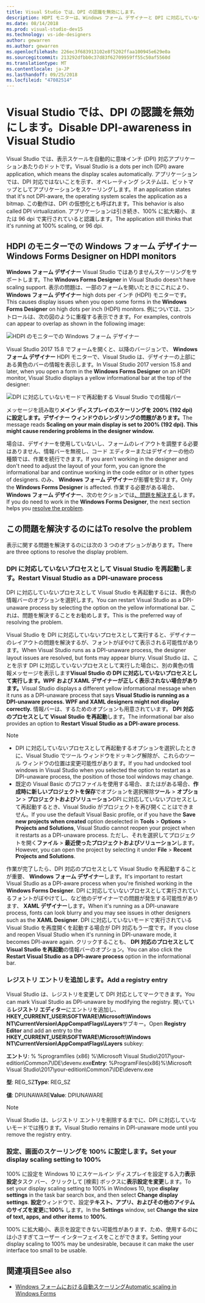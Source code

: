 ```yaml
---
title: Visual Studio では、DPI の認識を無効にします。
description: HDPI モニターは、Windows フォーム デザイナーと DPI に対応していないプロセスとして Visual Studio を実行する方法の制限事項について説明します。
ms.date: 08/14/2018
ms.prod: visual-studio-dev15
ms.technology: vs-ide-designers
author: gewarren
ms.author: gewarren
ms.openlocfilehash: 226ec3f683913102e8f5202ffaa100945e629e0a
ms.sourcegitcommit: 213292dfbb0c37d83f62709959ff55c50af5560d
ms.translationtype: MT
ms.contentlocale: ja-JP
ms.lasthandoff: 09/25/2018
ms.locfileid: "47082514"
---
```

# <a name="disable-dpi-awareness-in-visual-studio"></a><span data-ttu-id="87342-103">Visual Studio では、DPI の認識を無効にします。</span><span class="sxs-lookup"><span data-stu-id="87342-103">Disable DPI-awareness in Visual Studio</span></span>

<span data-ttu-id="87342-104">Visual Studio では、表示スケールを自動的に意味インチ (DPI) 対応アプリケーションあたりのドットです。</span><span class="sxs-lookup"><span data-stu-id="87342-104">Visual Studio is a dots per inch (DPI) aware application, which means the display scales automatically.</span></span> <span data-ttu-id="87342-105">アプリケーションでは、DPI 対応ではないことを示す、オペレーティング システムは、ビットマップとしてアプリケーションをスケーリングします。</span><span class="sxs-lookup"><span data-stu-id="87342-105">If an application states that it's not DPI-aware, the operating system scales the application as a bitmap.</span></span> <span data-ttu-id="87342-106">この動作は、DPI の仮想化とも呼ばれます。</span><span class="sxs-lookup"><span data-stu-id="87342-106">This behavior is also called DPI virtualization.</span></span> <span data-ttu-id="87342-107">アプリケーションは引き続き、100% に拡大縮小、または 96 dpi で実行されていると認識します。</span><span class="sxs-lookup"><span data-stu-id="87342-107">The application still thinks that it's running at 100% scaling, or 96 dpi.</span></span>

## <a name="windows-forms-designer-on-hdpi-monitors"></a><span data-ttu-id="87342-108">HDPI のモニターでの Windows フォーム デザイナー</span><span class="sxs-lookup"><span data-stu-id="87342-108">Windows Forms Designer on HDPI monitors</span></span>

<span data-ttu-id="87342-109">**Windows フォーム デザイナー** Visual Studio ではありませんスケーリングをサポートします。</span><span class="sxs-lookup"><span data-stu-id="87342-109">The **Windows Forms Designer** in Visual Studio doesn't have scaling support.</span></span> <span data-ttu-id="87342-110">表示の問題は、一部のフォームを開いたときにこれにより、 **Windows フォーム デザイナー** high dots per インチ (HDPI) モニターです。</span><span class="sxs-lookup"><span data-stu-id="87342-110">This causes display issues when you open some forms in the **Windows Forms Designer** on high dots per inch (HDPI) monitors.</span></span> <span data-ttu-id="87342-111">例については、コントロールは、次の図のように重複する表示できます。</span><span class="sxs-lookup"><span data-stu-id="87342-111">For examples, controls can appear to overlap as shown in the following image:</span></span>

![HDPI のモニターでの Windows フォーム デザイナー](media/disable-dpi-awareness-visual-studio/win-forms-designer-hdpi.png)

<span data-ttu-id="87342-113">Visual Studio 2017 15.8 でフォームを開くと、以降のバージョンで、 **Windows フォーム デザイナー** HDPI モニターで、Visual Studio は、デザイナーの上部にある黄色のバーの情報を表示します。</span><span class="sxs-lookup"><span data-stu-id="87342-113">In Visual Studio 2017 version 15.8 and later, when you open a form in the **Windows Forms Designer** on an HDPI monitor, Visual Studio displays a yellow informational bar at the top of the designer:</span></span>

![DPI に対応していないモードで再起動する Visual Studio での情報バー](media/disable-dpi-awareness-visual-studio/scaling-gold-bar.png)

<span data-ttu-id="87342-115">メッセージを読み取り**メイン ディスプレイのスケーリングを 200% (192 dpi) に設定します。デザイナー ウィンドウのレンダリングの問題があります。**</span><span class="sxs-lookup"><span data-stu-id="87342-115">The message reads **Scaling on your main display is set to 200% (192 dpi). This might cause rendering problems in the designer window.**</span></span>

<span data-ttu-id="87342-116">場合は、デザイナーを使用していないし、フォームのレイアウトを調整する必要はありません、情報バーを無視し、コード エディターまたはデザイナーの他の種類では、作業を続行できます。</span><span class="sxs-lookup"><span data-stu-id="87342-116">If you aren't working in the designer and don't need to adjust the layout of your form, you can ignore the informational bar and continue working in the code editor or in other types of designers.</span></span> <span data-ttu-id="87342-117">のみ、 **Windows フォーム デザイナー**が影響を受けます。</span><span class="sxs-lookup"><span data-stu-id="87342-117">Only the **Windows Forms Designer** is affected.</span></span> <span data-ttu-id="87342-118">作業する必要がある場合、 **Windows フォーム デザイナー**、次のセクションでは[、問題を解決する](#to-resolve-the-problem)します。</span><span class="sxs-lookup"><span data-stu-id="87342-118">If you do need to work in the **Windows Forms Designer**, the next section helps you [resolve the problem](#to-resolve-the-problem).</span></span>

## <a name="to-resolve-the-problem"></a><span data-ttu-id="87342-119">この問題を解決するのには</span><span class="sxs-lookup"><span data-stu-id="87342-119">To resolve the problem</span></span>

<span data-ttu-id="87342-120">表示に関する問題を解決するのには次の 3 つのオプションがあります。</span><span class="sxs-lookup"><span data-stu-id="87342-120">There are three options to resolve the display problem.</span></span>

### <a name="restart-visual-studio-as-a-dpi-unaware-process"></a><span data-ttu-id="87342-121">DPI に対応していないプロセスとして Visual Studio を再起動します。</span><span class="sxs-lookup"><span data-stu-id="87342-121">Restart Visual Studio as a DPI-unaware process</span></span>

<span data-ttu-id="87342-122">DPI に対応していないプロセスとして Visual Studio を再起動するには、黄色の情報バーのオプションを選択します。</span><span class="sxs-lookup"><span data-stu-id="87342-122">You can restart Visual Studio as a DPI-unaware process by selecting the option on the yellow informational bar.</span></span> <span data-ttu-id="87342-123">これは、問題を解決することをお勧めします。</span><span class="sxs-lookup"><span data-stu-id="87342-123">This is the preferred way of resolving the problem.</span></span>

<span data-ttu-id="87342-124">Visual Studio を DPI に対応していないプロセスとして実行すると、デザイナーのレイアウトの問題を解決するが、フォントがぼやけて表示される可能性があります。</span><span class="sxs-lookup"><span data-stu-id="87342-124">When Visual Studio runs as a DPI-unaware process, the designer layout issues are resolved, but fonts may appear blurry.</span></span> <span data-ttu-id="87342-125">Visual Studio は、ことを示す DPI に対応していないプロセスとして実行した場合に、別の黄色の情報メッセージを表示します**Visual Studio の DPI に対応していないプロセスとして実行します。WPF および XAML デザイナーが正しく表示されない場合があります。**</span><span class="sxs-lookup"><span data-stu-id="87342-125">Visual Studio displays a different yellow informational message when it runs as a DPI-unaware process that says **Visual Studio is running as a DPI-unaware process. WPF and XAML designers might not display correctly.**</span></span> <span data-ttu-id="87342-126">情報バーは、するためのオプションも用意されています。 **DPI 対応のプロセスとして Visual Studio を再起動**します。</span><span class="sxs-lookup"><span data-stu-id="87342-126">The informational bar also provides an option to **Restart Visual Studio as a DPI-aware process**.</span></span>

> [!NOTE]
> - <span data-ttu-id="87342-127">DPI に対応していないプロセスとして再起動するオプションを選択したときに、Visual Studio でツール ウィンドウをドッキング解除が、これらのツール ウィンドウの位置は変更可能性があります。</span><span class="sxs-lookup"><span data-stu-id="87342-127">If you had undocked tool windows in Visual Studio when you selected the option to restart as a DPI-unaware process, the position of those tool windows may change.</span></span>
> - <span data-ttu-id="87342-128">既定の Visual Basic のプロファイルを使用する場合、またはがある場合、**作成時に新しいプロジェクトを保存**でオプションを選択解除**ツール** > **オプション** > **プロジェクトおよびソリューション**DPI に対応していないプロセスとして再起動するとき、Visual Studio がプロジェクトを再び開くことはできません。</span><span class="sxs-lookup"><span data-stu-id="87342-128">If you use the default Visual Basic profile, or if you have the **Save new projects when created** option deselected in **Tools** > **Options** > **Projects and Solutions**, Visual Studio cannot reopen your project when it restarts as a DPI-unaware process.</span></span> <span data-ttu-id="87342-129">ただし、それを選択してプロジェクトを開く**ファイル** > **最近使ったプロジェクトおよびソリューション**します。</span><span class="sxs-lookup"><span data-stu-id="87342-129">However, you can open the project by selecting it under **File** > **Recent Projects and Solutions**.</span></span>

<span data-ttu-id="87342-130">作業が完了したら、DPI 対応のプロセスとして Visual Studio を再起動することが重要、 **Windows フォーム デザイナー**します。</span><span class="sxs-lookup"><span data-stu-id="87342-130">It's important to restart Visual Studio as a DPI-aware process when you're finished working in the **Windows Forms Designer**.</span></span> <span data-ttu-id="87342-131">DPI に対応していないプロセスとして実行されているフォントがぼやけてし、など他のデザイナーでの問題が発生する可能性があります、 **XAML デザイナー**します。</span><span class="sxs-lookup"><span data-stu-id="87342-131">When it's running as a DPI-unaware process, fonts can look blurry and you may see issues in other designers such as the **XAML Designer**.</span></span> <span data-ttu-id="87342-132">DPI に対応していないモードで実行されている Visual Studio を再度開くを起動する場合が DPI 対応もう一度です。</span><span class="sxs-lookup"><span data-stu-id="87342-132">If you close and reopen Visual Studio when it's running in DPI-unaware mode, it becomes DPI-aware again.</span></span> <span data-ttu-id="87342-133">クリックすることも、 **DPI 対応のプロセスとして Visual Studio を再起動**の情報バーのオプション。</span><span class="sxs-lookup"><span data-stu-id="87342-133">You can also click the **Restart Visual Studio as a DPI-aware process** option in the informational bar.</span></span>

### <a name="add-a-registry-entry"></a><span data-ttu-id="87342-134">レジストリ エントリを追加します。</span><span class="sxs-lookup"><span data-stu-id="87342-134">Add a registry entry</span></span>

<span data-ttu-id="87342-135">Visual Studio は、レジストリを変更して DPI 対応としてマークできます。</span><span class="sxs-lookup"><span data-stu-id="87342-135">You can mark Visual Studio as DPI-unaware by modifying the registry.</span></span> <span data-ttu-id="87342-136">開いている**レジストリ エディター**にエントリを追加し、 **HKEY_CURRENT_USER\SOFTWARE\Microsoft\Windows NT\CurrentVersion\AppCompatFlags\Layers**サブキー。</span><span class="sxs-lookup"><span data-stu-id="87342-136">Open **Registry Editor** and add an entry to the **HKEY_CURRENT_USER\SOFTWARE\Microsoft\Windows NT\CurrentVersion\AppCompatFlags\Layers** subkey:</span></span>

<span data-ttu-id="87342-137">**エントリ**: % %programfiles (x86) %\Microsoft Visual Studio\2017\your-edition\Common7\IDE\devenv.exe</span><span class="sxs-lookup"><span data-stu-id="87342-137">**Entry**: %ProgramFiles(x86)%\Microsoft Visual Studio\2017\your-edition\Common7\IDE\devenv.exe</span></span>

<span data-ttu-id="87342-138">**型**: REG_SZ</span><span class="sxs-lookup"><span data-stu-id="87342-138">**Type**: REG_SZ</span></span>

<span data-ttu-id="87342-139">**値**: DPIUNAWARE</span><span class="sxs-lookup"><span data-stu-id="87342-139">**Value**: DPIUNAWARE</span></span>

> [!NOTE]
> <span data-ttu-id="87342-140">Visual Studio は、レジストリ エントリを削除するまでに、DPI に対応していないモードでは残ります。</span><span class="sxs-lookup"><span data-stu-id="87342-140">Visual Studio remains in DPI-unaware mode until you remove the registry entry.</span></span>

### <a name="set-your-display-scaling-setting-to-100"></a><span data-ttu-id="87342-141">設定、画面のスケーリングを 100% に設定します。</span><span class="sxs-lookup"><span data-stu-id="87342-141">Set your display scaling setting to 100%</span></span>

<span data-ttu-id="87342-142">100% に設定を Windows 10 にスケールイン ディスプレイを設定する入力**表示設定**タスク バー、クリックして [検索] ボックスに**表示設定を変更**します。</span><span class="sxs-lookup"><span data-stu-id="87342-142">To set your display scaling setting to 100% in Windows 10, type **display settings** in the task bar search box, and then select **Change display settings**.</span></span> <span data-ttu-id="87342-143">**設定**ウィンドウで、設定**テキスト、アプリ、およびその他のアイテムのサイズを変更**に**100%** します。</span><span class="sxs-lookup"><span data-stu-id="87342-143">In the **Settings** window, set **Change the size of text, apps, and other items** to **100%**.</span></span>

<span data-ttu-id="87342-144">100% に拡大縮小、表示を設定できない可能性があります、ため、使用するのには小さすぎてユーザー インターフェイスをことができます。</span><span class="sxs-lookup"><span data-stu-id="87342-144">Setting your display scaling to 100% may be undesirable, because it can make the user interface too small to be usable.</span></span>

## <a name="see-also"></a><span data-ttu-id="87342-145">関連項目</span><span class="sxs-lookup"><span data-stu-id="87342-145">See also</span></span>

- [<span data-ttu-id="87342-146">Windows フォームにおける自動スケーリング</span><span class="sxs-lookup"><span data-stu-id="87342-146">Automatic scaling in Windows Forms</span></span>](automatic-scaling-in-windows-forms.md)